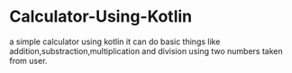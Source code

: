 # Calculator-Using-Kotlin
a simple calculator using kotlin
it can do basic things like addition,substraction,multiplication and division using two numbers taken from user.
